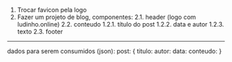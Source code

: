 1. Trocar favicon pela logo
2. Fazer um projeto de blog, componentes:
    2.1. header (logo com ludinho.online)
    2.2. conteudo
        1.2.1. título do post
        1.2.2. data e autor
        1.2.3. texto
    2.3. footer
---
dados para serem consumidos (json):
post: {
    titulo: 
    autor: 
    data: 
    conteudo: 
}
